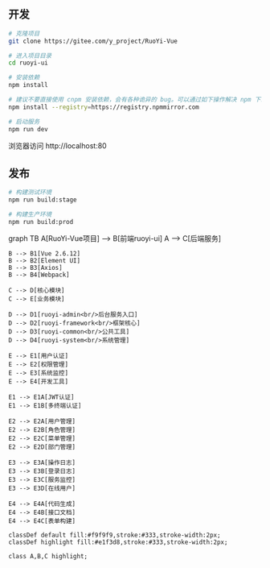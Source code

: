 ## 开发

```bash
# 克隆项目
git clone https://gitee.com/y_project/RuoYi-Vue

# 进入项目目录
cd ruoyi-ui

# 安装依赖
npm install

# 建议不要直接使用 cnpm 安装依赖，会有各种诡异的 bug。可以通过如下操作解决 npm 下载速度慢的问题
npm install --registry=https://registry.npmmirror.com

# 启动服务
npm run dev
```

浏览器访问 http://localhost:80

## 发布

```bash
# 构建测试环境
npm run build:stage

# 构建生产环境
npm run build:prod
```

graph TB
    A[RuoYi-Vue项目] --> B[前端ruoyi-ui]
    A --> C[后端服务]
    
    B --> B1[Vue 2.6.12]
    B --> B2[Element UI]
    B --> B3[Axios]
    B --> B4[Webpack]

    C --> D[核心模块]
    C --> E[业务模块]
    
    D --> D1[ruoyi-admin<br/>后台服务入口]
    D --> D2[ruoyi-framework<br/>框架核心]
    D --> D3[ruoyi-common<br/>公共工具]
    D --> D4[ruoyi-system<br/>系统管理]
    
    E --> E1[用户认证]
    E --> E2[权限管理]
    E --> E3[系统监控]
    E --> E4[开发工具]
    
    E1 --> E1A[JWT认证]
    E1 --> E1B[多终端认证]
    
    E2 --> E2A[用户管理]
    E2 --> E2B[角色管理]
    E2 --> E2C[菜单管理]
    E2 --> E2D[部门管理]
    
    E3 --> E3A[操作日志]
    E3 --> E3B[登录日志] 
    E3 --> E3C[服务监控]
    E3 --> E3D[在线用户]
    
    E4 --> E4A[代码生成]
    E4 --> E4B[接口文档]
    E4 --> E4C[表单构建]

    classDef default fill:#f9f9f9,stroke:#333,stroke-width:2px;
    classDef highlight fill:#e1f3d8,stroke:#333,stroke-width:2px;
    
    class A,B,C highlight;